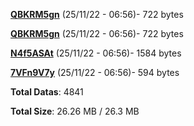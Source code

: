[**QBKRM5gn**](/data/QBKRM5gn.txt) (25/11/22 - 06:56)- 722 bytes

[**QBKRM5gn**](/data/QBKRM5gn.txt) (25/11/22 - 06:56)- 722 bytes

[**N4f5ASAt**](/data/N4f5ASAt.txt) (25/11/22 - 06:56)- 1584 bytes

[**7VFn9V7y**](/data/7VFn9V7y.txt) (25/11/22 - 06:56)- 594 bytes

**Total Datas**: 4841

**Total Size**: 26.26 MB / 26.3 MB
